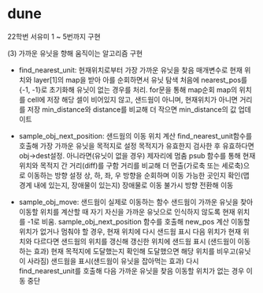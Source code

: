 # dune
22학번 서유미
1 ~ 5번까지 구현

(3) 가까운 유닛을 향해 움직이는 알고리즘 구현
- find_nearest_unit: 현재위치로부터 가장 가까운 유닛을 찾음
  매개변수로 현재 위치와 layer[1]의 map을 받아 아를 순회하면서 유닛 탐색
  처음에 nearest_pos를 {-1, -1}로 초기화해 유닛이 없는 경우를 처리.
  for문을 통해 map순회
  map의 위치를 cell에 저장
  해당 셀이 비어있지 않고, 샌드웜이 아니며, 현재위치가 아니면 거리를 저장
  min_distance와 distance를 비교해 더 작으면 min_distance의 값 업데이트

- sample_obj_next_position: 샌드웜의 이동 위치 계산
  find_nearest_unit함수를 호출해 가장 가까운 유닛을 목적지로 설정
  목적지가 유효한지 검사한 후 유효하다면 obj->dest설정. 아니라면(유닛이 없을 경우) 제자리에 멈춤
  psub 함수를 통해 현재 위치와 목적지 간 거리(diff)를 구함
  거리를 비교해 더 먼출(가로축 또는 세로축)으로 이동하는 방향 설정
  상, 하, 좌, 우 방향을 순회하며 이동 가능한 곳인지 확인(맵 경계 내에 있는지, 장애물이 있는지)
  장애물로 이동 불가시 방향 전환해 이동

- sample_obj_move: 샌드웜이 실제로 이동하는 함수
 샌드웜이 가까운 유닛을 찾아 이동할 위치를 계산할 때 자기 자신을 가까운 유닛으로 인식하지 않도록 현재 위치를 -1로 비움.
 sample_obj_next_position 함수를 호출해 new_pos 계산
 이동할 위치가 없거나 멈춰야 할 경우, 현재 위치에 다시 샌드웜 표시
 다음 위치가 현재 위치와 다르다면 샌드웜의 위치를 갱신해 갱신한 위치에 샌드웜 표시 (샌드웜이 이동하는 효과)
 현재 목적지에 도달했는지 확인해 도달했으면 해당 위치를 비우고(유닛이 사라짐) 샌드웜을 표시(샌드웜이 유닛을 잡아먹는 효과)
 다시 find_nearest_unit를 호출해 다음 가까운 유닛을 찾음
 이동할 위치가 없는 경우 이동 중단
